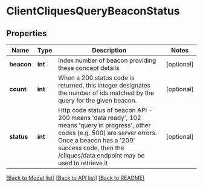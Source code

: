 # ClientCliquesQueryBeaconStatus

## Properties
Name | Type | Description | Notes
------------ | ------------- | ------------- | -------------
**beacon** | **int** | Index number of beacon providing these concept details  | [optional] 
**count** | **int** | When a 200 status code is returned, this integer designates  the number of ids matched by the query for the given beacon.  | [optional] 
**status** | **int** | Http code status of beacon API - 200 means &#39;data ready&#39;, 102 means &#39;query in progress&#39;, other codes (e.g. 500) are server errors. Once a beacon has a &#39;200&#39; success code, then the /cliques/data  endpoint may be used to retrieve it  | [optional] 

[[Back to Model list]](../README.md#documentation-for-models) [[Back to API list]](../README.md#documentation-for-api-endpoints) [[Back to README]](../README.md)


